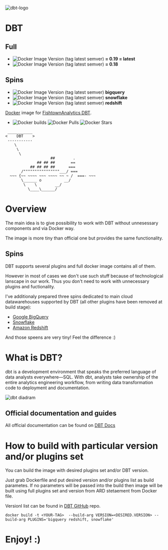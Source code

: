 ![dbt-logo](https://imgur.com/rGpbwpH.png)

# DBT

## Full
- ![Docker Image Version (tag latest semver)](https://img.shields.io/docker/v/xemuliam/dbt/latest)    __= 0.19 = latest__
- ![Docker Image Version (tag latest semver)](https://img.shields.io/docker/v/xemuliam/dbt/0.18.2)    __= 0.18__

## Spins
- ![Docker Image Version (tag latest semver)](https://img.shields.io/docker/v/xemuliam/dbt/bigquery?label=Google%20BigQuery&color=blue)   __bigquery__
- ![Docker Image Version (tag latest semver)](https://img.shields.io/docker/v/xemuliam/dbt/snowflake?label=Snowflake&color=lightblue)   __snowflake__
- ![Docker Image Version (tag latest semver)](https://img.shields.io/docker/v/xemuliam/dbt/redshift?label=Amazon%20Redshift&color=orange)   __redshift__


[Docker](https://www.docker.com/what-docker) image for [FishtownAnalytics DBT](https://www.getdbt.com/product/).

- ![Docker builds](https://img.shields.io/docker/automated/xemuliam/dbt.svg) ![Docker Pulls](https://img.shields.io/docker/pulls/xemuliam/dbt.svg) ![Docker Stars](https://img.shields.io/docker/stars/xemuliam/dbt.svg)

```
 ___________
<    DBT    >
 -----------
    \
     \
      \
                    ##        .
              ## ## ##       ==
           ## ## ## ##      ===
       /""""""""""""""""___/ ===
  ~~~ {~~ ~~~~ ~~~ ~~~~ ~~ ~ /  ===- ~~~
       \______ o          __/
        \    \        __/
          \____\______/
```

# Overview
The main idea is to give possibility to work with DBT without unnesessary components and via Docker way.

The image is more tiny than official one but provides the same functionality.

## Spins
DBT supports several plugins and full docker image contains all of them.

However in most of cases we don't use such stuff because of technological lanscape in our work. Thus you don't need to work with unnecessary plugins and fuctionality.

I've additionaly prepared three spins dedicated to main cloud datawarehouses supported by DBT (all other plugins have been removed at build stage):
- [Google BigQuery](https://cloud.google.com/bigquery)
- [Snowflake](https://www.snowflake.com/cloud-data-platform/)
- [Amazon Redshift](https://aws.amazon.com/redshift)


And those speens are very tiny!
Feel the difference :)

# What is DBT?

dbt is a development environment that speaks the preferred language of data analysts everywhere—SQL. With dbt, analysts take ownership of the entire analytics engineering workflow, from writing data transformation code to deployment and documentation.

![dbt diadram](https://d33wubrfki0l68.cloudfront.net/18774f02c29380c2ca7ed0a6fe06e55f275bf745/a5007/ui/img/svg/product.svg)

## Official documentation and guides

All official documentation can be found on [DBT Docs](https://docs.getdbt.com/)

# How to build with particular version and/or plugins set

You can build the image with desired plugins set and/or DBT version.

Just grab Dockerfile and put desired version and/or plugins list as build parametes.
If no parameters will be passed into the build then image will be built using full plugins set and version from ARD stetaement from Docker file.

Versionl list can be found in [DBT GitHub](https://github.com/fishtown-analytics/dbt/tags) repo.

`docker build -t <YOUR-TAG>  --build-arg VERSION=<DESIRED.VERSION> --build-arg PLUGINS='bigquery redshift, snowflake'`

# Enjoy! :)
